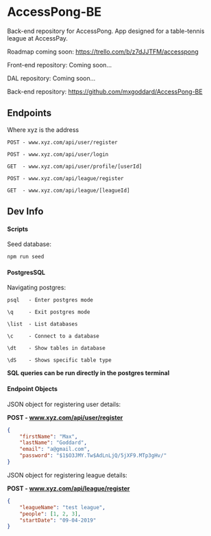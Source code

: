 # AccessPong-BE

Back-end repository for AccessPong. App designed for a table-tennis league at AccessPay.

Roadmap coming soon: https://trello.com/b/z7dJJTFM/accesspong

Front-end repository: Coming soon...

DAL repository: Coming soon...

Back-end repository: https://github.com/mxgoddard/AccessPong-BE

## Endpoints

Where xyz is the address

```
POST - www.xyz.com/api/user/register

POST - www.xyz.com/api/user/login

GET  - www.xyz.com/api/user/profile/[userId]

POST - www.xyz.com/api/league/register

GET  - www.xyz.com/api/league/[leagueId]

```

## Dev Info

#### Scripts

Seed database:

```js
npm run seed
```


#### PostgresSQL

Navigating postgres:

```
psql   - Enter postgres mode

\q     - Exit postgres mode

\list  - List databases

\c     - Connect to a database

\dt    - Show tables in database

\dS    - Shows specific table type
```

**SQL queries can be run directly in the postgres terminal**


#### Endpoint Objects

JSON object for registering user details:

**POST - www.xyz.com/api/user/register**

```json
{
	"firstName": "Max",
	"lastName": "Goddard",
	"email": "a@gmail.com",
	"password": "$1$O3JMY.Tw$AdLnLjQ/5jXF9.MTp3gHv/"
}
```

JSON object for registering league details:

**POST - www.xyz.com/api/league/register**

```json
{
	"leagueName": "test league",
	"people": [1, 2, 3],
	"startDate": "09-04-2019"
}
```